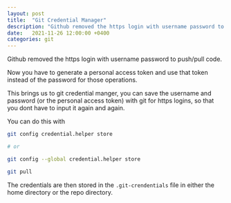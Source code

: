 ```yaml
---
layout: post
title:  "Git Credential Manager"
description: "Github removed the https login with username password to push/pull code, This is now the official way if you dont want to use ssh-key"
date:   2021-11-26 12:00:00 +0400
categories: git
---
```


Github removed the https login with username password to push/pull code.

Now you have to generate a personal access token and use that token instead of the password for those operations.

This brings us to git credential manger, you can save the username and password (or the personal access token) with git for https logins, so that you dont have to input it again and again.

 You can do this with

```bash
git config credential.helper store

# or

git config --global credential.helper store

git pull
```

The credentials are then stored in the `.git-crendentials` file in either the home directory or the repo directory.